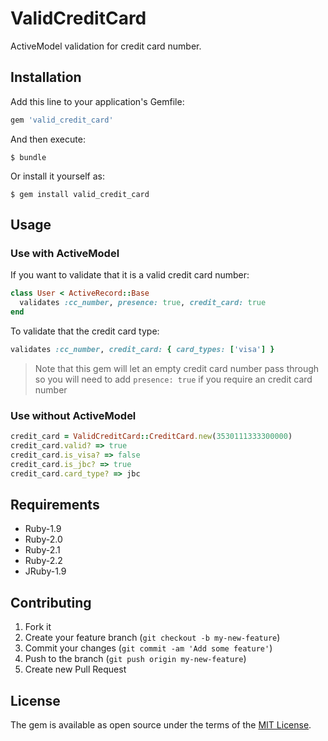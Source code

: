 # ValidCreditCard

ActiveModel validation for credit card number.

## Installation

Add this line to your application's Gemfile:

```ruby
gem 'valid_credit_card'
```

And then execute:

    $ bundle

Or install it yourself as:

    $ gem install valid_credit_card

## Usage

### Use with ActiveModel

If you want to validate that it is a valid credit card number:
```ruby
class User < ActiveRecord::Base
  validates :cc_number, presence: true, credit_card: true
end
```

To validate that the credit card type:
```ruby
validates :cc_number, credit_card: { card_types: ['visa'] }
```

> Note that this gem will let an empty credit card number pass through so you will need to
> add `presence: true` if you require an credit card number

### Use without ActiveModel

```ruby
credit_card = ValidCreditCard::CreditCard.new(3530111333300000)
credit_card.valid? => true
credit_card.is_visa? => false
credit_card.is_jbc? => true
credit_card.card_type? => jbc
```

## Requirements
* Ruby-1.9
* Ruby-2.0
* Ruby-2.1
* Ruby-2.2
* JRuby-1.9

## Contributing

1. Fork it
2. Create your feature branch (`git checkout -b my-new-feature`)
3. Commit your changes (`git commit -am 'Add some feature'`)
4. Push to the branch (`git push origin my-new-feature`)
5. Create new Pull Request


## License

The gem is available as open source under the terms of the [MIT License](http://opensource.org/licenses/MIT).
